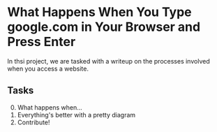 # What Happens When You Type google.com in Your Browser and Press Enter

In thsi project, we are tasked with a writeup on the processes involved when you access a website.

## Tasks

0. What happens when...
1. Everything's better with a pretty diagram
2. Contribute!
